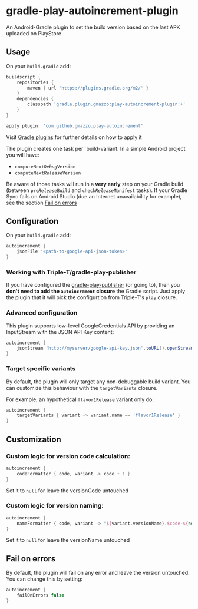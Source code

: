 # gradle-play-autoincrement-plugin
An Android-Gradle plugin to set the build version based on the last APK uploaded on PlayStore

## Usage
On your `build.gradle` add:
```groovy
buildscript {
    repositories {
        maven { url 'https://plugins.gradle.org/m2/' }
    }
    dependencies {
        classpath 'gradle.plugin.gmazzo:play-autoincrement-plugin:+'
    }
}

apply plugin: 'com.github.gmazzo.play-autoincrement'
```
Visit [Gradle plugins](https://plugins.gradle.org/plugin/com.github.gmazzo.play-autoincrement) for further details on how to apply it

The plugin creates one task per `build-variant. In a simple Android project you will have:
* <code>computeNext<i>Debug</i>Version</code>
* <code>computeNext<i>Release</i>Version</code>

Be aware of those tasks will run in a **very early** step on your Gradle build (between <code>pre<i>Release</i>Build</code> and <code>check<i>Release</i>Manifest</code> tasks).
If your Gradle Sync fails on Android Studio (due an Internet unavailability for example), see the section [Fail on errors](#fail-on-errors)

## Configuration
On your `build.gradle` add:
```groovy
autoincrement {
    jsonFile '<path-to-google-api-json-token>'
}
```
### Working with Triple-T/gradle-play-publisher
If you have configured the [gradle-play-publisher](https://github.com/Triple-T/gradle-play-publisher#authentication) (or going to), then you **don't need to add the `autoincrement` closure** the Gradle script. Just apply the plugin that it will pick the configurtion from Triple-T's `play` closure.

### Advanced configuration
This plugin supports low-level GoogleCredentials API by providing an InputStream with the JSON API Key content:
```groovy
autoincrement {
    jsonStream 'http://myserver/google-api-key.json'.toURL().openStream()
}
```

### Target specific variants
By default, the plugin will only target any non-debuggable build variant.
You can customize this behaviour with the `targetVariants` closure.

For example, an hypothetical `flavor1Release` variant only do:
```groovy
autoincrement {
    targetVariants { variant -> variant.name == 'flavor1Release' }
}
```

## Customization
### Custom logic for version code calculation:
```groovy
autoincrement {
    codeFormatter { code, variant -> code + 1 }
}
```
Set it to `null` for leave the versionCode untouched

### Custom logic for version naming:
```groovy
autoincrement {
    nameFormatter { code, variant -> "${variant.versionName}.$code-${new Date().format('yyyyMMdd-HHmmss')}" }
}
```
Set it to `null` for leave the versionName untouched

## Fail on errors
By default, the plugin will fail on any error and leave the version untouched. You can change this by setting:
```groovy
autoincrement {
    failOnErrors false
}
```
